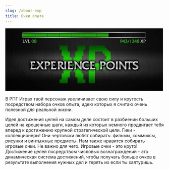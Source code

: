 ```yaml
---
slug: /about-exp
title: Очки опыта
---
```


![](../../static/img/ОчкиОпыта.jpg)

В РПГ Играх твой персонаж увеличивает свою силу и крутость посредством набора очков опыта, идею которых я считаю очень полезной для реальной жизни. 

Идея достижения целей на самом деле состоит в разбиении больших целей на крошечные шаги, каждый из которых немного продвигает тебя вперед к достижению крупной стратегической цели. Гики - коллекционеры! Они чертовски любят собирать: фильмы, коммиксы, рисунки и винтыжные предметы. Нам также нравится собирать игровые очки. Не важно для чего. Игровые очки - это круто! Достижение целей посредством числовых вознаграждений - это динамическая система достижений, чтобы получать больше очков в результате выполнения нужных дел и терять их если ты халтуришь.